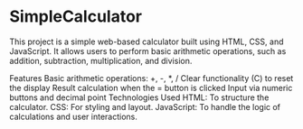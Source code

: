 # SimpleCalculator
This project is a simple web-based calculator built using HTML, CSS, and JavaScript. It allows users to perform basic arithmetic operations, such as addition, subtraction, multiplication, and division.

Features
Basic arithmetic operations: +, -, *, /
Clear functionality (C) to reset the display
Result calculation when the = button is clicked
Input via numeric buttons and decimal point
Technologies Used
HTML: To structure the calculator.
CSS: For styling and layout.
JavaScript: To handle the logic of calculations and user interactions.
